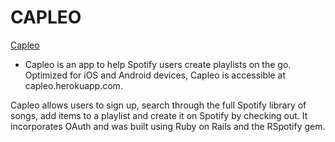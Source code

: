 # CAPLEO

[Capleo](https://capleo.herokuapp.com)

* Capleo is an app to help Spotify users create playlists on the go. Optimized for iOS and Android devices, Capleo is accessible at capleo.herokuapp.com.

Capleo allows users to sign up, search through the full Spotify library of songs, add items to a playlist and create it on Spotify by checking out. It incorporates OAuth and was built using Ruby on Rails and the RSpotify gem.
